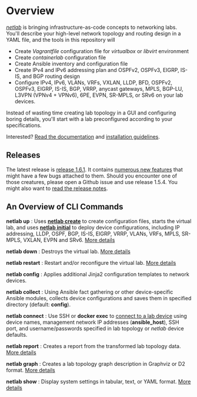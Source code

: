 # Overview

*[netlab](https://netlab.tools)* is bringing infrastructure-as-code concepts to networking labs. You'll describe your high-level network topology and routing design in a YAML file, and the tools in this repository will

* Create *Vagrantfile* configuration file for *virtualbox* or *libvirt* environment
* Create *containerlab* configuration file
* Create Ansible inventory and configuration file
* Create IPv4 and IPv6 addressing plan and OSPFv2, OSPFv3, EIGRP, IS-IS, and BGP routing design
* Configure IPv4, IPv6, VLANs, VRFs, VXLAN, LLDP, BFD, OSPFv2, OSPFv3, EIGRP, IS-IS, BGP, VRRP, anycast gateways, MPLS, BGP-LU, L3VPN (VPNv4 + VPNv6), 6PE, EVPN, SR-MPLS, or SRv6 on your lab devices.

Instead of wasting time creating lab topology in a GUI and configuring boring details, you'll start with a lab preconfigured according to your specifications.

Interested? [Read the documentation](https://netlab.tools) and [installation guidelines](https://netlab.tools/install/).

## Releases

The latest release is [release 1.6.1](https://github.com/ipspace/netlab/releases/tag/release_1.6.1). It contains [numerous new features](https://netlab.tools/release/1.6/) that might have a few bugs attached to them. Should you encounter one of those creatures, please open a Github issue and use release 1.5.4. You might also want to [read the release notes](https://netlab.tools/release/).

## An Overview of CLI Commands

**netlab up**
: Uses **[netlab create](https://netlab.tools/netlab/create/)** to create configuration files, starts the virtual lab, and uses **[netlab initial](https://netlab.tools/netlab/initial/)** to deploy device configurations, including IP addressing, LLDP, OSPF, BGP, IS-IS, EIGRP, VRRP, VLANs, VRFs, MPLS, SR-MPLS, VXLAN, EVPN and SRv6. [More details](https://netlab.tools/netlab/up/)

**netlab down**
: Destroys the virtual lab. [More details](https://netlab.tools/netlab/down/)

**netlab restart**
: Restart and/or reconfigure the virtual lab. [More details](https://netlab.tools/netlab/restart/)

**netlab config**
: Applies additional Jinja2 configuration templates to network devices.

**netlab collect**
: Using Ansible fact gathering or other device-specific Ansible modules, collects device configurations and saves them in specified directory (default: **config**).

**netlab connect**
: Use SSH or **docker exec** to [connect to a lab device](https://netlab.tools/netlab/connect/) using device names, management network IP addresses (**ansible_host**), SSH port, and username/passwords specified in lab topology or *netlab* device defaults.

**netlab report**
: Creates a report from the transformed lab topology data.  [More details](https://netlab.tools/netlab/report/)

**netlab graph**
: Creates a lab topology graph description in Graphviz or D2 format. [More details](https://netlab.tools/netlab/graph/)

**netlab show**
: Display system settings in tabular, text, or YAML format. [More details](https://netlab.tools/netlab/show/)
